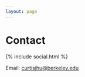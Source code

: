 ```yaml
---
layout: page
---
```


# Contact

<div>
	{% include social.html %}
</div>

Email: curtisjhu@berkeley.edu

